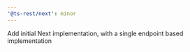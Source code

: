 ```yaml
---
'@ts-rest/next': minor
---
```


Add initial Next implementation, with a single endpoint based implementation
